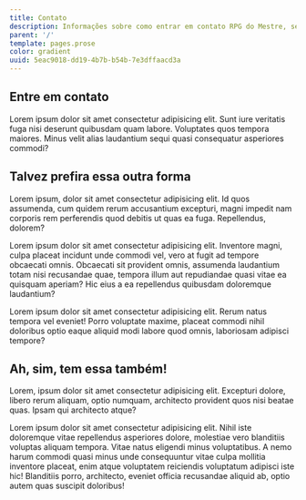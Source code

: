 ```yaml
---
title: Contato
description: Informações sobre como entrar em contato RPG do Mestre, seu criador e autores
parent: '/'
template: pages.prose
color: gradient
uuid: 5eac9018-dd19-4b7b-b54b-7e3dffaacd3a
---
```


## Entre em contato

Lorem ipsum dolor sit amet consectetur adipisicing elit. Sunt iure veritatis fuga nisi deserunt quibusdam quam labore. Voluptates quos tempora maiores. Minus velit alias laudantium sequi quasi consequatur asperiores commodi?

## Talvez prefira essa outra forma

Lorem ipsum, dolor sit amet consectetur adipisicing elit. Id quos assumenda, cum quidem rerum accusantium excepturi, magni impedit nam corporis rem perferendis quod debitis ut quas ea fuga. Repellendus, dolorem?

Lorem ipsum dolor sit amet consectetur adipisicing elit. Inventore magni, culpa placeat incidunt unde commodi vel, vero at fugit ad tempore obcaecati omnis. Obcaecati sit provident omnis, assumenda laudantium totam nisi recusandae quae, tempora illum aut repudiandae quasi vitae ea quisquam aperiam? Hic eius a ea repellendus quibusdam doloremque laudantium?

Lorem ipsum dolor sit amet consectetur adipisicing elit. Rerum natus tempora vel eveniet! Porro voluptate maxime, placeat commodi nihil doloribus optio eaque aliquid modi labore quod omnis, laboriosam adipisci tempore?

## Ah, sim, tem essa também!

Lorem, ipsum dolor sit amet consectetur adipisicing elit. Excepturi dolore, libero rerum aliquam, optio numquam, architecto provident quos nisi beatae quas. Ipsam qui architecto atque?

Lorem ipsum dolor sit amet consectetur adipisicing elit. Nihil iste doloremque vitae repellendus asperiores dolore, molestiae vero blanditiis voluptas aliquam tempora. Vitae natus eligendi minus voluptatibus. A nemo harum commodi quasi minus unde consequuntur vitae culpa mollitia inventore placeat, enim atque voluptatem reiciendis voluptatum adipisci iste hic! Blanditiis porro, architecto, eveniet officia recusandae aliquid ab, optio autem quas suscipit doloribus!

